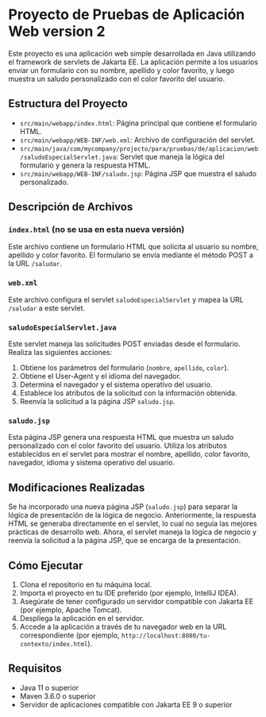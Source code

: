 # Proyecto de Pruebas de Aplicación Web version 2

Este proyecto es una aplicación web simple desarrollada en Java utilizando el framework de servlets de Jakarta EE. La aplicación permite a los usuarios enviar un formulario con su nombre, apellido y color favorito, y luego muestra un saludo personalizado con el color favorito del usuario.

## Estructura del Proyecto

- `src/main/webapp/index.html`: Página principal que contiene el formulario HTML.
- `src/main/webapp/WEB-INF/web.xml`: Archivo de configuración del servlet.
- `src/main/java/com/mycompany/projecto/para/pruebas/de/aplicacion/web/saludoEspecialServlet.java`: Servlet que maneja la lógica del formulario y genera la respuesta HTML.
- `src/main/webapp/WEB-INF/saludo.jsp`: Página JSP que muestra el saludo personalizado.

## Descripción de Archivos

### `index.html` (no se usa en esta nueva versión)

Este archivo contiene un formulario HTML que solicita al usuario su nombre, apellido y color favorito. El formulario se envía mediante el método POST a la URL `/saludar`.

### `web.xml`

Este archivo configura el servlet `saludoEspecialServlet` y mapea la URL `/saludar` a este servlet.

### `saludoEspecialServlet.java`

Este servlet maneja las solicitudes POST enviadas desde el formulario. Realiza las siguientes acciones:

1. Obtiene los parámetros del formulario (`nombre`, `apellido`, `color`).
2. Obtiene el User-Agent y el idioma del navegador.
3. Determina el navegador y el sistema operativo del usuario.
4. Establece los atributos de la solicitud con la información obtenida.
5. Reenvía la solicitud a la página JSP `saludo.jsp`.

### `saludo.jsp`

Esta página JSP genera una respuesta HTML que muestra un saludo personalizado con el color favorito del usuario. Utiliza los atributos establecidos en el servlet para mostrar el nombre, apellido, color favorito, navegador, idioma y sistema operativo del usuario.

## Modificaciones Realizadas

Se ha incorporado una nueva página JSP (`saludo.jsp`) para separar la lógica de presentación de la lógica de negocio. Anteriormente, la respuesta HTML se generaba directamente en el servlet, lo cual no seguía las mejores prácticas de desarrollo web. Ahora, el servlet maneja la lógica de negocio y reenvía la solicitud a la página JSP, que se encarga de la presentación.

## Cómo Ejecutar

1. Clona el repositorio en tu máquina local.
2. Importa el proyecto en tu IDE preferido (por ejemplo, IntelliJ IDEA).
3. Asegúrate de tener configurado un servidor compatible con Jakarta EE (por ejemplo, Apache Tomcat).
4. Despliega la aplicación en el servidor.
5. Accede a la aplicación a través de tu navegador web en la URL correspondiente (por ejemplo, `http://localhost:8080/tu-contexto/index.html`).

## Requisitos

- Java 11 o superior
- Maven 3.6.0 o superior
- Servidor de aplicaciones compatible con Jakarta EE 9 o superior
